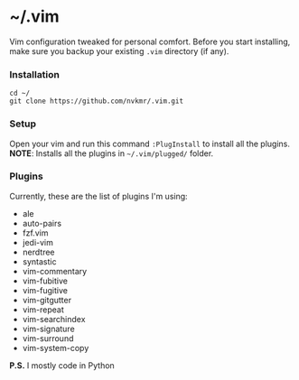 # ~/.vim

Vim configuration tweaked for personal comfort. Before you start installing, make sure you backup your existing `.vim` directory (if any).

### Installation
```
cd ~/
git clone https://github.com/nvkmr/.vim.git
```

### Setup
Open your vim and run this command `:PlugInstall` to install all the plugins.
**NOTE**: Installs all the plugins in `~/.vim/plugged/` folder.

### Plugins
Currently, these are the list of plugins I'm using:
* ale
* auto-pairs
* fzf.vim
* jedi-vim
* nerdtree
* syntastic
* vim-commentary
* vim-fubitive
* vim-fugitive
* vim-gitgutter
* vim-repeat
* vim-searchindex
* vim-signature
* vim-surround
* vim-system-copy

**P.S.** I mostly code in Python
